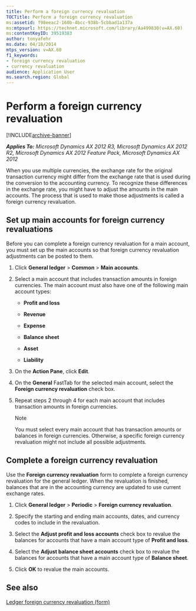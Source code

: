 ```yaml
---
title: Perform a foreign currency revaluation
TOCTitle: Perform a foreign currency revaluation
ms:assetid: f98eeac2-160b-4bcc-938b-5cbbad1a137a
ms:mtpsurl: https://technet.microsoft.com/library/Aa499830(v=AX.60)
ms:contentKeyID: 39519383
author: tonyafehr
ms.date: 04/18/2014
mtps_version: v=AX.60
f1_keywords:
- foreign currency revaluation
- currency revaluation
audience: Application User
ms.search.region: Global
---
```


# Perform a foreign currency revaluation 


[!INCLUDE[archive-banner](includes/archive-banner.md)]


_**Applies To:** Microsoft Dynamics AX 2012 R3, Microsoft Dynamics AX 2012 R2, Microsoft Dynamics AX 2012 Feature Pack, Microsoft Dynamics AX 2012_

When you use multiple currencies, the exchange rate for the original transaction currency might differ from the exchange rate that is used during the conversion to the accounting currency. To recognize these differences in the exchange rate, you might have to adjust the amounts in the main accounts. The process that is used to make those adjustments is called a foreign currency revaluation.

## Set up main accounts for foreign currency revaluations

Before you can complete a foreign currency revaluation for a main account, you must set up the main accounts so that foreign currency revaluation adjustments can be posted to them.

1.  Click **General ledger** \> **Common** \> **Main accounts**.

2.  Select a main account that includes transaction amounts in foreign currencies. The main account must also have one of the following main account types:
    
      - **Profit and loss**
    
      - **Revenue**
    
      - **Expense**
    
      - **Balance sheet**
    
      - **Asset**
    
      - **Liability**

3.  On the **Action Pane**, click **Edit**.

4.  On the **General** FastTab for the selected main account, select the **Foreign currency revaluation** check box.

5.  Repeat steps 2 through 4 for each main account that includes transaction amounts in foreign currencies.
    

    > [!NOTE]
    > <P>You must select every main account that has transaction amounts or balances in foreign currencies. Otherwise, a specific foreign currency revaluation might not include all possible adjustments.</P>



## Complete a foreign currency revaluation

Use the **Foreign currency revaluation** form to complete a foreign currency revaluation for the general ledger. When the revaluation is finished, balances that are in the accounting currency are updated to use current exchange rates.

1.  Click **General ledger** \> **Periodic** \> **Foreign currency revaluation**.

2.  Specify the starting and ending main accounts, dates, and currency codes to include in the revaluation.

3.  Select the **Adjust profit and loss accounts** check box to revalue the balances for accounts that have a main account type of **Profit and loss**.

4.  Select the **Adjust balance sheet accounts** check box to revalue the balances for accounts that have a main account type of **Balance sheet**.

5.  Click **OK** to revalue the main accounts.

## See also

[Ledger foreign currency revaluation (form)](https://technet.microsoft.com/library/aa573388\(v=ax.60\))

  


